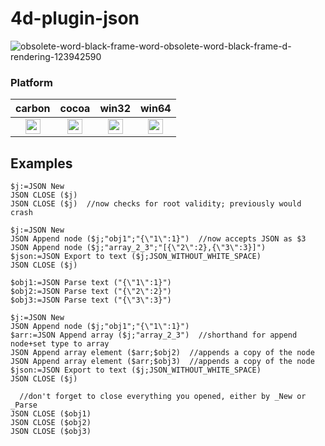 # 4d-plugin-json

![obsolete-word-black-frame-word-obsolete-word-black-frame-d-rendering-123942590](https://user-images.githubusercontent.com/1725068/78463940-29122280-771e-11ea-8be8-a7830725403e.jpg)

### Platform

| carbon | cocoa | win32 | win64 |
|:------:|:-----:|:---------:|:---------:|
|<img src="https://cloud.githubusercontent.com/assets/1725068/22371562/1b091f0a-e4db-11e6-8458-8653954a7cce.png" width="24" height="24" />|<img src="https://cloud.githubusercontent.com/assets/1725068/22371562/1b091f0a-e4db-11e6-8458-8653954a7cce.png" width="24" height="24" />|<img src="https://cloud.githubusercontent.com/assets/1725068/22371562/1b091f0a-e4db-11e6-8458-8653954a7cce.png" width="24" height="24" />|<img src="https://cloud.githubusercontent.com/assets/1725068/22371562/1b091f0a-e4db-11e6-8458-8653954a7cce.png" width="24" height="24" />|

## Examples

```
$j:=JSON New 
JSON CLOSE ($j)
JSON CLOSE ($j)  //now checks for root validity; previously would crash

$j:=JSON New 
JSON Append node ($j;"obj1";"{\"1\":1}")  //now accepts JSON as $3
JSON Append node ($j;"array_2_3";"[{\"2\":2},{\"3\":3}]")
$json:=JSON Export to text ($j;JSON_WITHOUT_WHITE_SPACE)
JSON CLOSE ($j)

$obj1:=JSON Parse text ("{\"1\":1}")
$obj2:=JSON Parse text ("{\"2\":2}")
$obj3:=JSON Parse text ("{\"3\":3}")

$j:=JSON New 
JSON Append node ($j;"obj1";"{\"1\":1}")
$arr:=JSON Append array ($j;"array_2_3")  //shorthand for append node+set type to array
JSON Append array element ($arr;$obj2)  //appends a copy of the node
JSON Append array element ($arr;$obj3)  //appends a copy of the node
$json:=JSON Export to text ($j;JSON_WITHOUT_WHITE_SPACE)
JSON CLOSE ($j)

  //don't forget to close everything you opened, either by _New or _Parse
JSON CLOSE ($obj1)
JSON CLOSE ($obj2)
JSON CLOSE ($obj3)

```
